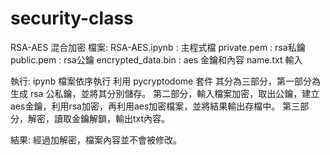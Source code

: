 # security-class

RSA-AES 混合加密
檔案:
RSA-AES.ipynb : 主程式檔
private.pem : rsa私鑰
public.pem : rsa公鑰
encrypted_data.bin : aes 金鑰和內容
name.txt 輸入

執行:
ipynb 檔案依序執行
利用 pycryptodome 套件
其分為三部分，第一部分為生成 rsa 公私鑰，並將其分別儲存。
第二部分，輸入檔案加密，取出公鑰，建立aes金鑰，利用rsa加密，再利用aes加密檔案，並將結果輸出存檔中。
第三部分，解密，讀取金鑰解鎖，輸出txt內容。

結果:
經過加解密，檔案內容並不會被修改。
